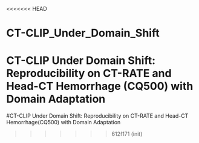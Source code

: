 <<<<<<< HEAD
# CT-CLIP_Under_Domain_Shift
CT-CLIP Under Domain Shift: Reproducibility on CT-RATE and Head-CT Hemorrhage (CQ500) with Domain Adaptation
=======
#CT-CLIP Under Domain Shift: Reproducibility on CT-RATE and Head-CT Hemorrhage(CQ500) with Domain Adaptation
>>>>>>> 612f171 (init)

